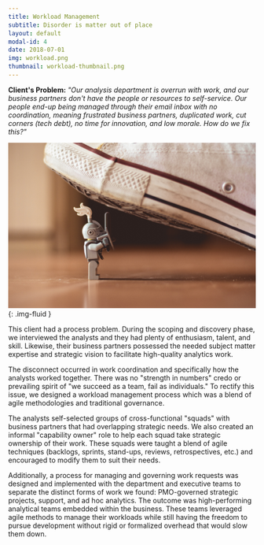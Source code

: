 ```yaml
---
title: Workload Management
subtitle: Disorder is matter out of place
layout: default
modal-id: 4
date: 2018-07-01
img: workload.png
thumbnail: workload-thumbnail.png
---
```


[alt]: 'lego-knight-fights-chuck-taylor'
[image]: img/case_studies/workload.png

**Client's Problem:** _"Our analysis department is overrun with
work, and our business partners don't have the people or resources to
self-service. Our people end-up being managed through their email
inbox with no coordination, meaning frustrated business partners,
duplicated work, cut corners (tech debt), no time for innovation, and
low morale. How do we fix this?"_

![alt][image]{: .img-fluid }

This client had a process problem. During the scoping and discovery
phase, we interviewed the analysts and they had plenty of enthusiasm,
talent, and skill. Likewise, their business partners possessed the
needed subject matter expertise and strategic vision to facilitate
high-quality analytics work.

The disconnect occurred in work coordination and specifically how the
analysts worked together. There was no "strength in numbers" credo or
prevailing spirit of "we succeed as a team, fail as individuals." To
rectify this issue, we designed a workload management process which
was a blend of agile methodologies and traditional governance.

The analysts self-selected groups of cross-functional "squads" with
business partners that had overlapping strategic needs. We also
created an informal "capability owner" role to help each squad take
strategic ownership of their work. These squads were taught a blend of
agile techniques (backlogs, sprints, stand-ups, reviews,
retrospectives, etc.) and encouraged to modify them to suit their
needs.

Additionally, a process for managing and governing work requests
was designed and implemented with the department and executive teams
to separate the distinct forms of work we found: PMO-governed
strategic projects, support, and ad hoc analytics. The outcome was
high-performing analytical teams embedded within the business. These
teams leveraged agile methods to manage their workloads while still
having the freedom to pursue development without rigid or formalized
overhead that would slow them down.
